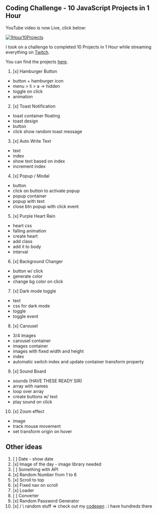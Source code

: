 ## Coding Challenge - 10 JavaScript Projects in 1 Hour

YouTube video is now Live, click below:

[![1Hour10Projects](1Hour10Projects.png)](https://www.youtube.com/watch?v=8GPPJpiLqHk)

I took on a challenge to completed 10 Projects in 1 Hour while streaming everything on [Twitch](https://twitch.tv/florinpop17).

You can find the projects [here](https://khalidmesbah.github.io/10-projects-1-hour/).

1. [x] Hamburger Button

-   button + hamburger icon
-   menu > li > a -> hidden
-   toggle on click
-   animation

2. [x] Toast Notification

-   toast container floating
-   toast design
-   button
-   click show random toast message

3. [x] Auto Write Text

-   text
-   index
-   show text based on index
-   increment index

4. [x] Popup / Modal

-   button
-   click on button to activate popup
-   popup container
-   popup with text
-   close btn popup with click event

5. [x] Purple Heart Rain

-   heart css
-   falling animation
-   create heart
-   add class
-   add it to body
-   interval

6. [x] Background Changer

-   button w/ click
-   generate color
-   change bg color on click

7. [x] Dark mode toggle

-   text
-   css for dark mode
-   toggle
-   toggle event

8. [x] Carousel

-   3/4 images
-   carousel container
-   images container
-   images with fixed width and height
-   index
-   automatic switch index and update container transform property

9. [x] Sound Board

-   sounds (HAVE THESE READY SIR)
-   array with names
-   loop over array
-   create buttons w/ text
-   play sound on click

10. [x] Zoom effect

-   image
-   track mouse movement
-   set transform origin on hover

## Other ideas

1. [ ] Date - show date
2. [x] Image of the day - image library needed
3. [ ] Something with API
4. [x] Random Number from 1 to 6
5. [x] Scroll to top
6. [x] Fixed nav on scroll
7. [x] Loader
8. [ ] Converter
9. [x] Random Password Generator
10. [x] / \ random stuff => check out my [codepen](https://codepen.io/KhalidMesbah) : i have hundreds there
